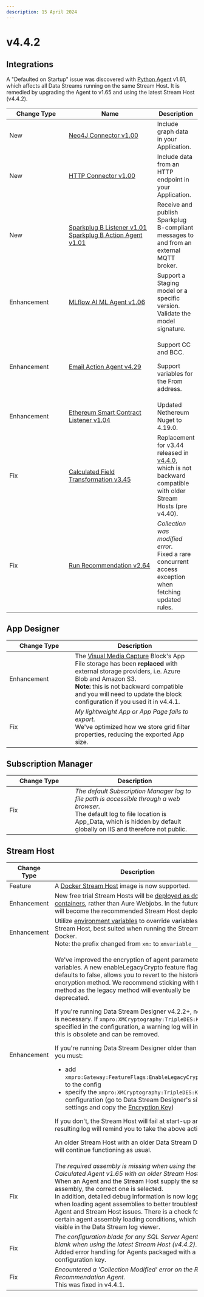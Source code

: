 ```yaml
---
description: 15 April 2024
---
```


# v4.4.2

## Integrations

A "Defaulted on Startup" issue was discovered with [Python Agent](https://xmpro.gitbook.io/python) v1.61, which affects all Data Streams running on the same Stream Host. It is remedied by upgrading the Agent to v1.65 and using the latest Stream Host (v4.4.2).&#x20;

<table><thead><tr><th width="155">Change Type</th><th width="250">Name</th><th>Description</th></tr></thead><tbody><tr><td>New</td><td><a href="https://xmpro.gitbook.io/neo4j-connector/">Neo4J Connector v1.00</a></td><td>Include graph data in your Application. </td></tr><tr><td>New</td><td><a href="https://xmpro.gitbook.io/http-connector/">HTTP Connector v1.00</a></td><td>Include data from an HTTP endpoint in your Application.</td></tr><tr><td>New</td><td><a href="https://xmpro.gitbook.io/sparkplug-b/">Sparkplug B Listener v1.01</a><br><a href="https://xmpro.gitbook.io/sparkplug-b/">Sparkplug B Action Agent v1.01</a></td><td>Receive and publish Sparkplug B-compliant messages to and from an external MQTT broker.</td></tr><tr><td>Enhancement</td><td><a href="https://xmpro.gitbook.io/mlflow#v1.06-2-apr-2024">MLflow AI ML Agent v1.06</a></td><td>Support a Staging model or a specific version.<br>Validate the model signature.</td></tr><tr><td>Enhancement</td><td><a href="https://xmpro.gitbook.io/window/">Email Action Agent v4.29</a></td><td><p>Support CC and BCC.</p><p>Support variables for the From address.</p></td></tr><tr><td>Enhancement</td><td><a href="https://xmpro.gitbook.io/ethereum-smart-contract/">Ethereum Smart Contract Listener v1.04</a></td><td>Updated Nethereum Nuget to 4.19.0.</td></tr><tr><td>Fix</td><td><a href="https://xmpro.gitbook.io/calculated-field#v3.45-10-apr-2024">Calculated Field Transformation v3.45</a></td><td>Replacement for v3.44 released in <a href="v4.4.0.md#integrations">v4.4.0</a>, which is not backward compatible with older Stream Hosts (pre v4.40).</td></tr><tr><td>Fix</td><td><a href="https://xmpro.gitbook.io/run-recommendation#v2.64-12-apr-2024">Run Recommendation v2.64</a></td><td><em>Collection was modified error.</em><br>Fixed a rare concurrent access exception when fetching updated rules.</td></tr></tbody></table>

## App Designer

<table><thead><tr><th width="157">Change Type</th><th>Description</th></tr></thead><tbody><tr><td>Enhancement</td><td>The <a href="../blocks-toolbox/device-input/visual-media-capture.md">Visual Media Capture</a> Block's App File storage has been <strong>replaced</strong> with external storage providers, i.e. Azure Blob and Amazon S3.<br><strong>Note:</strong> this is not backward compatible and you will need to update the block configuration if you used it in v4.4.1.</td></tr><tr><td>Fix</td><td><em>My lightweight App or App Page fails to export.</em><br>We've optimized how we store grid filter properties, reducing the exported App size.</td></tr></tbody></table>

## Subscription Manager

<table><thead><tr><th width="157">Change Type</th><th>Description</th></tr></thead><tbody><tr><td>Fix</td><td><em>The default Subscription Manager log to file path is accessible through a web browser.</em><br>The default log to file location is App_Data, which is hidden by default globally on IIS and therefore not public.   </td></tr></tbody></table>

## Stream Host

<table><thead><tr><th width="157">Change Type</th><th>Description</th></tr></thead><tbody><tr><td>Feature</td><td>A <a href="../installation/3.-complete-installation/install-stream-host/docker.md">Docker Stream Host</a> image is now supported. </td></tr><tr><td>Enhancement</td><td>New free trial Stream Hosts will be <a href="../installation/3.-complete-installation/install-stream-host/docker.md">deployed as docker containers</a>, rather than Aure Webjobs. In the future, this will become the recommended Stream Host deployment.</td></tr><tr><td>Enhancement</td><td>Utilize <a href="../how-tos/stream-host.md#using-environment-variables">environment variables</a> to override variables for a Stream Host, best suited when running the Stream Host in Docker.  <br>Note: the prefix changed from <code>xm:</code> to <code>xmvariable__</code>.</td></tr><tr><td>Enhancement</td><td><p>We've improved the encryption of agent parameters and variables. A new enableLegacyCrypto feature flag, which defaults to false, allows you to revert to the historic encryption method. We recommend sticking with the new method as the legacy method will eventually be deprecated.</p><p></p><p>If you're running Data Stream Designer v4.2.2+, no action is necessary. If <code>xmpro:XMCryptography:TripleDES:Key</code> is specified in the configuration, a warning log will inform this is obsolete and can be removed.</p><p> </p><p>If you're running Data Stream Designer older than v4.4.2, you must:</p><ul><li>add <code>xmpro:Gateway:FeatureFlags:EnableLegacyCrypto=true</code> to the config</li><li>specify the <code>xmpro:XMCryptography:TripleDES:Key</code> configuration (go to Data Stream Designer's site settings and copy the <a href="../how-tos/manage-site-settings.md#encryption-key">Encryption Key</a>)</li></ul><p>If you don't, the Stream Host will fail at start-up and the resulting log will remind you to take the above actions.</p><p></p><p>An older Stream Host with an older Data Stream Designer will continue functioning as usual.</p></td></tr><tr><td>Fix</td><td><em>The required assembly is missing when using the Calculated Agent v1.65 with an older Stream Host.</em><br>When an Agent and the Stream Host supply the same assembly, the correct one is selected. <br>In addition, detailed debug information is now logged when loading agent assemblies to better troubleshoot Agent and Stream Host issues. There is a check for certain agent assembly loading conditions, which will be visible in the Data Stream log viewer.</td></tr><tr><td>Fix</td><td><em>The configuration blade for any SQL Server Agent v5.0 is blank when using the latest Stream Host (v4.4.2).</em><br>Added error handling for Agents packaged with a 'null' configuration key. </td></tr><tr><td>Fix</td><td><em>Encountered a 'Collection Modified' error on the Run Recommendation Agent.</em><br>This was fixed in v4.4.1. </td></tr></tbody></table>
